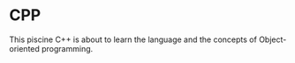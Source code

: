 # CPP
This piscine C++ is about to learn the language and the concepts of Object-oriented programming.
